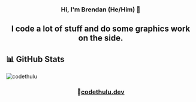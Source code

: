 
<h3 align="center">Hi, I'm Brendan (He/Him) 👋</h3>
<h2 align="center">I code a lot of stuff and do some graphics work on the side.</h2>

## 📊 GitHub Stats

<img align="center" src="https://github-readme-stats.vercel.app/api?username=codethulu&show_icons=true&theme=synthwave&locale=en" alt="codethulu" />
</div>

<h3 align="center">🔗<a href="https://www.codethulu.dev">codethulu.dev</a></h3>
